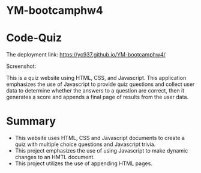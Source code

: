 # YM-bootcamphw4
# Code-Quiz

The deployment link: https://yc937.github.io/YM-bootcamphw4/

Screenshot:

This is a quiz website using HTML, CSS, and Javascript. This application emphasizes the use of Javascript to provide quiz questions and collect user data to determine whether the answers to a question are correct, then it generates a score and appends a final page of results from the user data.

# Summary
* This website uses HTML, CSS and Javascript documents to create a quiz with multiple choice questions and Javascript trivia.
* This project emphasizes the use of using Javascript to make dynamic changes to an HMTL document.
* This project utilizes the use of appending HTML pages.
